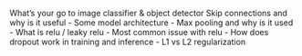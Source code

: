 What’s your go to image classifier & object detector
Skip connections and why is it useful
            - Some model architecture
        - Max pooling and why is it used
        - What is relu / leaky relu
            - Most common issue with relu
        - How does dropout work in training and inference
        - L1 vs L2 regularization
